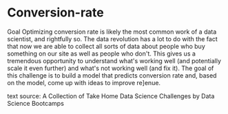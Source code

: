 # Conversion-rate


Goal
Optimizing conversion rate is likely the most common work of a data scientist, and rightfully so.
The data revolution has a lot to do with the fact that now we are able to collect all sorts of data
about people who buy something on our site as well as people who don't. This gives us a
tremendous opportunity to understand what's working well (and potentially scale it even further)
and what's not working well (and fix it).
The goal of this challenge is to build a model that predicts conversion rate and, based on the
model, come up with ideas to improve re]enue.


text source: A Collection of Take Home Data Science Challenges by Data Science Bootcamps
